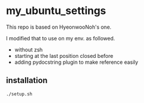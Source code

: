 # my_ubuntu_settings

This repo is based on HyeonwooNoh's one.

I modified that to use on my env. as followed.

- without zsh
- starting at the last position closed before
- adding pydocstring plugin to make reference easily

## installation

`
./setup.sh
`
